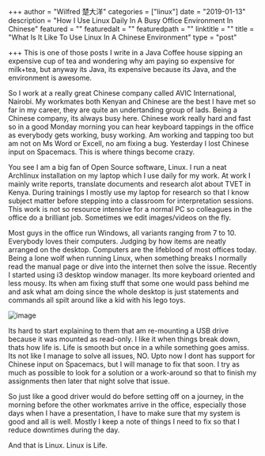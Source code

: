 +++
author = "Wilfred 楚大洋"
categories = ["linux"]
date = "2019-01-13"
description = "How I Use Linux Daily In A Busy Office Environment In Chinese"
featured = ""
featuredalt = ""
featuredpath = ""
linktitle = ""
title = "What Is It Like To Use Linux In A Chinese Environment"
type = "post"

+++
This is one of those posts I write in a Java Coffee house sipping an expensive cup of
tea and wondering why am paying so expensive for milk+tea, but anyway its Java, its
expensive because its Java, and the environment is awesome.

So I work at a really great Chinese company called AVIC International, Nairobi. My
workmates both Kenyan and Chinese are the best I have met so far in my career, they are
quite an undertanding group of lads. Being a Chinese company, its always busy here.
Chinese work really hard and fast so in a good Monday morning you can hear keyboard tappings
in the office as everybody gets working, busy working. Am working and tapping too but 
am not on Ms Word or Excell, no am fixing a bug. Yesterday I lost Chinese input on 
Spacemacs. This is where things become crazy.

You see I am a big fan of Open Source software, Linux. I run a neat Archlinux installation
on my laptop which I use daily for my work. At work I mainly write reports, translate documents
and research alot about TVET in Kenya. During trainings I mostly use my laptop for
research so that I know subject matter before stepping into a classroom for interpretation sessions. 
This work is not so resource intensive for a normal PC so colleagues in the office do a brilliant job. 
Sometimes we edit images/videos on the fly.

Most guys in the office run Windows, all variants ranging from 7 to 10. Everybody loves their computers.
Judging by how items are neatly arranged on the desktop. Computers are the lifeblood of
most offices today. Being a lone wolf when running Linux, when something breaks I normally read
the manual page or dive into the internet then solve the issue. Recently I started using i3 desktop
window manager. Its more keyboard oriented and less mousy. Its when am fixing stuff that some 
one would pass behind me and ask what am doing since the whole desktop is just statements and 
commands all spilt around like a kid with his lego toys.

![image](/img/messy.jpeg)

Its hard to start explaining to them that am re-mounting a USB drive because it was mounted
as read-only. I like it when things break down, thats how life is. Life is smooth but once in a
while something goes amiss. Its not like I manage to solve all issues, NO. Upto now I dont
has support for Chinese input on Spacemacs, but I will manage to fix that soon. 
I try as much as possible to look for a solution or a work-around so that to finish my 
assignments then later that night solve that issue.

So just like a good driver would do before setting off on a journey, in the morning before the
other workmates arrive in the office, especially those days when I have a presentation, I have
to make sure that my system is good and all is well. Mostly I keep a note of things I need to fix
so that I reduce downtimes during the day.

And that is Linux. Linux is Life. 
